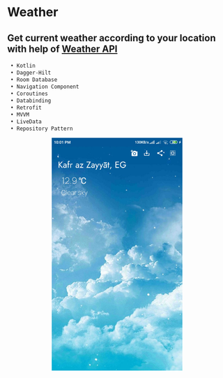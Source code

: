 # Weather
  ## Get current weather according to your location with help of [Weather API](https://openweathermap.org/)
     
     • Kotlin
     • Dagger-Hilt
     • Room Database
     • Navigation Component
     • Coroutines
     • Databinding
     • Retrofit
     • MVVM
     • LiveData
     • Repository Pattern

<p align="center">
  <img src="Screenshot_2021-03-08-22-01-32-655_com.emad.weatherapp.jpg" width="300" title="Home Screen">
</p>
